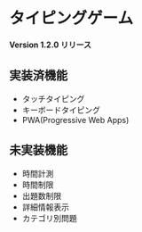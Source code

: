 # タイピングゲーム

**Version 1.2.0 リリース**

## 実装済機能

- タッチタイピング
- キーボードタイピング
- PWA(Progressive Web Apps)

## 未実装機能

- 時間計測
- 時間制限
- 出題数制限
- 詳細情報表示
- カテゴリ別問題
